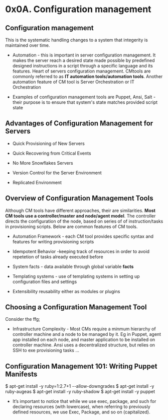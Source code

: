 # 0x0A. Configuration management

## Configuration management

This is the systematic handling changes to a system that integerity is maintained over time.

* Automation - this is important in server configuration management. It makes the server reach a desired state made possible by predefined designed instructions in a script through a specific language and its features. Heart of servers configuration management. CMtools are commonly referred to as **IT automation tools/automation tools**. Another automation feature of CM tool is Server Orchestration or IT Orchestration

* Examples of configuration management tools are Puppet, Ansi, Salt - their purpose is to ensure that system's state matches provided script state

## Advantages of Configuration Management for Servers

* Quick Provisioning of New Servers

* Quick Recovering from Critical Events

* No More Snowflakes Servers

* Version Control for the Server Environment

* Replicated Environment

## Overview of Configuration Management Tools

Although CM tools have different approaches, their are similarities. **Most CM tools use a controller/master and node/agent model**. The controller directs the configuration of the node, based on series of of instruction/tasks in provisioning scripts. Below are common features of CM tools.

* Automation Framework - each CM tool provides specific syntax and features for writing provisioning scripts

* Idempotent Behavior -keeping track of resources in order to avoid repetetion of tasks already executed before

* System facts - data available through global variable **facts**

* Templating systems - use of templating systems in setting up configuration files and settings

* Extensibility reusability either as modules or plugins

## Choosing a Configuration Management Tool

Consider the ffg;

* Infrastructure Complexity - Most CMs require a minmum  hierarchy of controller machine and a node to be managed by it. Eg in Puppet, agent app installed on each node, and master application to be installed on controller machine. Ansi uses a decentralized structure, but relies on SSH to exe provisioning tasks
...

## Configuration Management 101: Writing Puppet Manifests

$ apt-get install -y ruby=1:2.7+1 --allow-downgrades
$ apt-get install -y ruby-augeas
$ apt-get install -y ruby-shadow
$ apt-get install -y puppet


* It’s important to notice that while we use exec, package, and such for declaring resources (with lowercase), when referring to previously defined resources, we use Exec, Package, and so on (capitalized).
